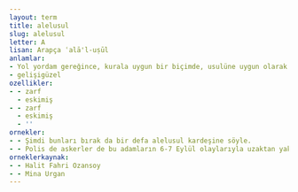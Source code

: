 ```yaml
---
layout: term
title: alelusul
slug: alelusul
letter: A
lisan: Arapça ʿalā'l-uṣūl
anlamlar:
- Yol yordam gereğince, kurala uygun bir biçimde, usulüne uygun olarak
- gelişigüzel
ozellikler:
- - zarf
  - eskimiş
- - zarf
  - eskimiş
  - ''
ornekler:
- - Şimdi bunları bırak da bir defa alelusul kardeşine söyle.
- - Polis de askerler de bu adamların 6-7 Eylül olaylarıyla uzaktan yakından hiçbir ilgisi olmadığını o kadar iyi biliyordu ki değil mahkemeye verilmek, çoğu alelusul sorguya bile çekilmemişti.
orneklerkaynak:
- - Halit Fahri Ozansoy
- - Mina Urgan
---
```

